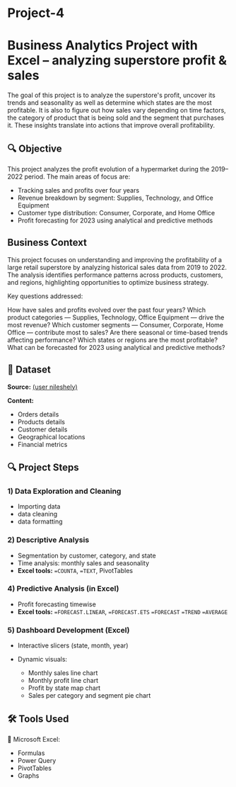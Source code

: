 # Project-4

# Business Analytics Project with Excel – analyzing superstore profit & sales

The goal of this project is to analyze the superstore's profit, uncover its trends and seasonality as well as determine which states are the most profitable. It is also to figure out how sales vary depending on time factors, the category of product that is being sold and the segment that purchases it. These insights translate into actions that improve overall profitability.

## 🔍 Objective

This project analyzes the profit evolution of a hypermarket during the 2019–2022 period.
The main areas of focus are:

* Tracking sales and profits over four years
* Revenue breakdown by segment: Supplies, Technology, and Office Equipment
* Customer type distribution: Consumer, Corporate, and Home Office
* Profit forecasting for 2023 using analytical and predictive methods

## Business Context

This project focuses on understanding and improving the profitability of a large retail superstore by analyzing historical sales data from 2019 to 2022. The analysis identifies performance patterns across products, customers, and regions, highlighting opportunities to optimize business strategy.

Key questions addressed:

How have sales and profits evolved over the past four years?
Which product categories — Supplies, Technology, Office Equipment — drive the most revenue?
Which customer segments — Consumer, Corporate, Home Office — contribute most to sales?
Are there seasonal or time-based trends affecting performance?
Which states or regions are the most profitable?
What can be forecasted for 2023 using analytical and predictive methods?

## 📑 Dataset

**Source:**  [(user nileshely)](https://github.com/nileshely/SuperStore-Dataset-2019-2022/tree/main)

**Content:**

* Orders details
* Products details
* Customer details
* Geographical locations
* Financial metrics

## 🔍 Project Steps

### 1) Data Exploration and Cleaning

* Importing data
* data cleaning 
* data formatting

### 2) Descriptive Analysis

* Segmentation by customer, category, and state 
* Time analysis: monthly sales and seasonality
* **Excel tools:** `=COUNTA`, `=TEXT`, PivotTables

### 4) Predictive Analysis (in Excel)

* Profit forecasting timewise
* **Excel tools:** `=FORECAST.LINEAR`, `=FORECAST.ETS` `=FORECAST` `=TREND` `=AVERAGE`
  
### 5) Dashboard Development (Excel)

* Interactive slicers (state, month, year)
* Dynamic visuals:

  * Monthly sales line chart
  * Monthly profit line chart
  * Profit by state map chart
  * Sales per category and segment pie chart

## 🛠️ Tools Used

 🧮 Microsoft Excel: 
 
 * Formulas
 * Power Query
 * PivotTables
 * Graphs


